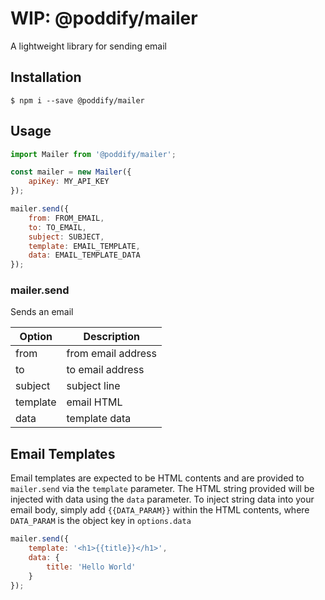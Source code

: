 # WIP: @poddify/mailer

A lightweight library for sending email

## Installation

```
$ npm i --save @poddify/mailer
```

## Usage

```js
import Mailer from '@poddify/mailer';

const mailer = new Mailer({
    apiKey: MY_API_KEY
});

mailer.send({
    from: FROM_EMAIL,
    to: TO_EMAIL,
    subject: SUBJECT,
    template: EMAIL_TEMPLATE,
    data: EMAIL_TEMPLATE_DATA
});

```

### mailer.send

Sends an email

| Option   | Description        |
|----------|--------------------|
| from     | from email address |
| to       | to email address   |
| subject  | subject line       |
| template | email HTML         |
| data     | template data      |

## Email Templates

Email templates are expected to be HTML contents and are provided to `mailer.send` via the `template` parameter. The HTML string provided will be injected with data using the `data` parameter. To inject string data into your email body, simply add `{{DATA_PARAM}}` within the HTML contents, where `DATA_PARAM` is the object key in `options.data`

```js
mailer.send({
    template: '<h1>{{title}}</h1>',
    data: {
        title: 'Hello World'
    }
});
```
